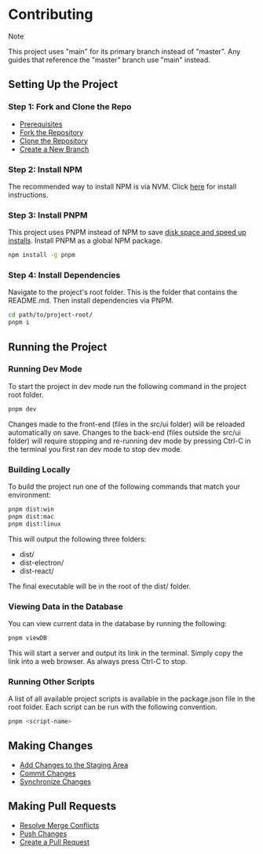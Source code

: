 # Contributing

> [!NOTE]
> This project uses "main" for its primary branch instead of "master". Any guides that reference the "master" branch use "main" instead.

## Setting Up the Project

### Step 1: Fork and Clone the Repo

- [Prerequisites](https://www.freecodecamp.org/news/git-and-github-workflow-for-open-source/#heading-prerequisites)
- [Fork the Repository](https://www.freecodecamp.org/news/git-and-github-workflow-for-open-source/#heading-how-to-fork-a-repository)
- [Clone the Repository](https://www.freecodecamp.org/news/git-and-github-workflow-for-open-source/#heading-how-to-clone-a-repository)
- [Create a New Branch](https://www.freecodecamp.org/news/git-and-github-workflow-for-open-source/#heading-how-to-create-a-new-branch)

### Step 2: Install NPM

The recommended way to install NPM is via NVM. Click [here](https://docs.npmjs.com/downloading-and-installing-node-js-and-npm#using-a-node-version-manager-to-install-nodejs-and-npm) for install instructions.

### Step 3: Install PNPM

This project uses PNPM instead of NPM to save [disk space and speed up installs](https://pnpm.io/motivation).
Install PNPM as a global NPM package.

```bash
npm install -g pnpm
```

### Step 4: Install Dependencies

Navigate to the project's root folder. This is the folder that contains the README.md. Then install dependencies via PNPM.

```bash
cd path/to/project-root/
pnpm i
```

## Running the Project

### Running Dev Mode

To start the project in dev mode run the following command in the project root folder.

```bash
pnpm dev
```

Changes made to the front-end (files in the src/ui folder) will be reloaded automatically on save. Changes to the back-end (files outside the src/ui folder) will require stopping and re-running dev mode by pressing Ctrl-C in the terminal you first ran dev mode to stop dev mode.

### Building Locally

To build the project run one of the following commands that match your environment:

```bash
pnpm dist:win
pnpm dist:mac
pnpm dist:linux
```

This will output the following three folders:

- dist/
- dist-electron/
- dist-react/

The final executable will be in the root of the dist/ folder.

### Viewing Data in the Database

You can view current data in the database by running the following:

```bash
pnpm viewDB
```

This will start a server and output its link in the terminal. Simply copy the link into a web browser. As always press Ctrl-C to stop.

### Running Other Scripts

A list of all available project scripts is available in the package.json file in the root folder. Each script can be run with the following convention.

```bash
pnpm <script-name>
```

## Making Changes

- [Add Changes to the Staging Area](https://www.freecodecamp.org/news/git-and-github-workflow-for-open-source/#heading-how-to-add-changes-to-the-staging-area)
- [Commit Changes](https://www.freecodecamp.org/news/git-and-github-workflow-for-open-source/#heading-how-to-commit-changes)
- [Synchronize Changes](https://www.freecodecamp.org/news/git-and-github-workflow-for-open-source/#heading-how-to-synchronize-changes)

## Making Pull Requests

- [Resolve Merge Conflicts](https://www.freecodecamp.org/news/git-and-github-workflow-for-open-source/#heading-how-to-resolve-merge-conflicts)
- [Push Changes](https://www.freecodecamp.org/news/git-and-github-workflow-for-open-source/#heading-how-to-push-changes)
- [Create a Pull Request](https://www.freecodecamp.org/news/git-and-github-workflow-for-open-source/#heading-how-to-create-a-pull-request)
